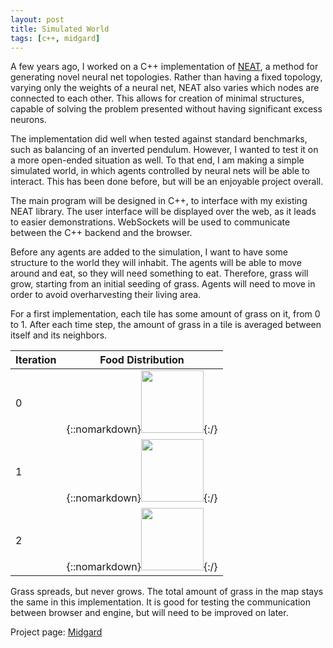 ```yaml
---
layout: post
title: Simulated World
tags: [c++, midgard]
---
```


A few years ago, I worked on a C++ implementation of
[NEAT](https://en.wikipedia.org/wiki/Neuroevolution_of_augmenting_topologies),
a method for generating novel neural net topologies.  Rather than
having a fixed topology, varying only the weights of a neural net,
NEAT also varies which nodes are connected to each other.  This allows
for creation of minimal structures, capable of solving the problem
presented without having significant excess neurons.

The implementation did well when tested against standard benchmarks,
such as balancing of an inverted pendulum.  However, I wanted to test
it on a more open-ended situation as well.  To that end, I am making a
simple simulated world, in which agents controlled by neural nets will
be able to interact.  This has been done before, but will be an
enjoyable project overall.

The main program will be designed in C++, to interface with my
existing NEAT library.  The user interface will be displayed over the
web, as it leads to easier demonstrations.  WebSockets will be used to
communicate between the C++ backend and the browser.

Before any agents are added to the simulation, I want to have some
structure to the world they will inhabit.  The agents will be able to
move around and eat, so they will need something to eat.  Therefore,
grass will grow, starting from an initial seeding of grass.  Agents
will need to move in order to avoid overharvesting their living area.

For a first implementation, each tile has some amount of grass on it,
from 0 to 1.  After each time step, the amount of grass in a tile is
averaged between itself and its neighbors.

| Iteration | Food Distribution |
|-----------|-------------------|
| 0  | {::nomarkdown}<img src="/assets/midgard/2020-01-02_iteration-0.png" width=100>{:/} |
| 1  | {::nomarkdown}<img src="/assets/midgard/2020-01-02_iteration-1.png" width=100>{:/} |
| 2  | {::nomarkdown}<img src="/assets/midgard/2020-01-02_iteration-2.png" width=100>{:/} |

Grass spreads, but never grows.  The total amount of grass in the map
stays the same in this implementation.  It is good for testing the
communication between browser and engine, but will need to be improved
on later.

Project page: [Midgard](https://github.com/Lunderberg/midgard)
